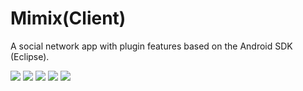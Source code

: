 # Mimix(Client)
A social network app with plugin features based on the Android SDK (Eclipse).<br>

 <img src="/screen grabs/device-2015-04-05-145723.png">
 <img src="/screen grabs/device-2015-01-30-165859.png">
 <img src="/screen grabs/device-2015-01-30-210622.png">
 <img src="/screen grabs/device-2015-04-05-145850.png">
 <img src="/screen grabs/device-2015-05-05-213754.png">
 

 
